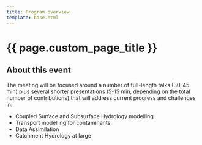 ```yaml
---
title: Program overview
template: base.html
---
```


# {{ page.custom_page_title }}


## About this event



<div class="callout callout-success">


The meeting will be focused around a number of full-length talks (30-45 min) plus several shorter presentations (5-15 min, depending on the total number of contributions) that will address current progress and challenges in: 

* Coupled Surface and Subsurface Hydrology modelling
* Transport modelling for contaminants
* Data Assimilation 
* Catchment Hydrology at large

</div>


